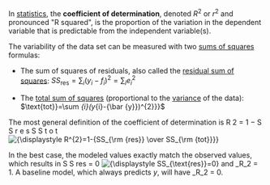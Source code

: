 \
In [statistics](https://en.wikipedia.org/wiki/Statistics "Statistics"), the **coefficient of determination**, denoted $R^2$ or $r^2$ and pronounced "R squared", is the proportion of the variation in the dependent variable that is predictable from the independent variable(s).

The variability of the data set can be measured with two [sums of squares](https://en.wikipedia.org/wiki/Mean_squared_error "Mean squared error") formulas:

- The sum of squares of residuals, also called the [residual sum of squares](https://en.wikipedia.org/wiki/Residual_sum_of_squares "Residual sum of squares"): $\displaystyle SS_{\text{res}}=\sum _{i}(y_{i}-f_{i})^{2}=\sum _{i}e_{i}^{2}$ 

- The [total sum of squares](https://en.wikipedia.org/wiki/Total_sum_of_squares "Total sum of squares") (proportional to the [variance](https://en.wikipedia.org/wiki/Variance "Variance") of the data): $\text{tot}}=\sum _{i}(y_{i}-{\bar {y}})^{2}}}$

The most general definition of the coefficient of determination is R 2 = 1 − S S r e s S S t o t ![{\displaystyle R^{2}=1-{SS_{\rm {res}} \over SS_{\rm {tot}}}}](https://wikimedia.org/api/rest_v1/media/math/render/svg/42b3cd78531d8b2f2590c7fda76acff7caeb643a) 

In the best case, the modeled values exactly match the observed values, which results in S S res = 0 ![{\displaystyle SS_{\text{res}}=0}](https://wikimedia.org/api/rest_v1/media/math/render/svg/8d346fa0b307220ee37e11e0545b6a400e3b7006) and _R_2 = 1. A baseline model, which always predicts _y_, will have _R_2 = 0.